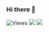 ### Hi there 👋

![Views]('https://1209-122-161-52-31.ngrok.io/fetch/views')
<img src="https://1209-122-161-52-31.ngrok.io/fetch/views" >
<img src="https://1209-122-161-52-31.ngrok.io/fetch/view/svg">

<!--
**bhatiagagan24/bhatiagagan24** is a ✨ _special_ ✨ repository because its `README.md` (this file) appears on your GitHub profile.


Here are some ideas to get you started:

- 🔭 I’m currently working on ...
- 🌱 I’m currently learning ...
- 👯 I’m looking to collaborate on ...
- 🤔 I’m looking for help with ...
- 💬 Ask me about ...
- 📫 How to reach me: ...
- 😄 Pronouns: ...
- ⚡ Fun fact: ...
-->
